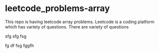 # leetcode_problems-array
This repo is having leetcode array problems.
Leetcode is a coding platform which has variety of questions.
There are variety of questions

sfg
sfg
fsg

fg
df
fsg
fggfh
